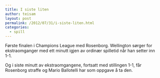 ```yaml
---
title: I siste liten
author: teisam
layout: post
permalink: /2012/07/31/i-siste-liten.html
categories:
  - spill
---
```

Første finalen i Champions League med Rosenborg. Wellington sørger for ekstraomganger med ett minutt igjen av ordinær spilletid når han setter inn 1-1.

Og i siste minutt av ekstraomgangene, fortsatt med stillingen 1-1, får Rosenborg straffe og Mario Ballotelli har som oppgave å ta den.